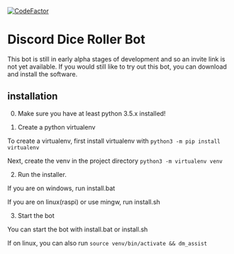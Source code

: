 [![CodeFactor](https://www.codefactor.io/repository/github/ttocsneb/discorddicebot/badge)](https://www.codefactor.io/repository/github/ttocsneb/discorddicebot)
# Discord Dice Roller Bot

This bot is still in early alpha stages of development and so an invite link is not yet available.  If you would still like to try out this bot, you can download and install the software.

## installation

0. Make sure you have at least python 3.5.x installed!

1. Create a python virtualenv

To create a virtualenv, first install virtualenv with `python3 -m pip install virtualenv`

Next, create the venv in the project directory `python3 -m virtualenv venv`

2. Run the installer.

If you are on windows, run install.bat

If you are on linux(raspi) or use mingw, run install.sh

3. Start the bot

You can start the bot with install.bat or install.sh

If on linux, you can also run `source venv/bin/activate && dm_assist`
